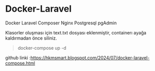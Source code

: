 # Docker-Laravel
  Docker Laravel Composer Nginx Postgresql pgAdmin

  Klasorler oluşması için text.txt dosyası eklenmiştir, containerı ayağa kaldırmadan önce siliniz.

  > docker-compose up -d

  github linki :https://hkmsmart.blogspot.com/2024/07/docker-laravel-compose.html